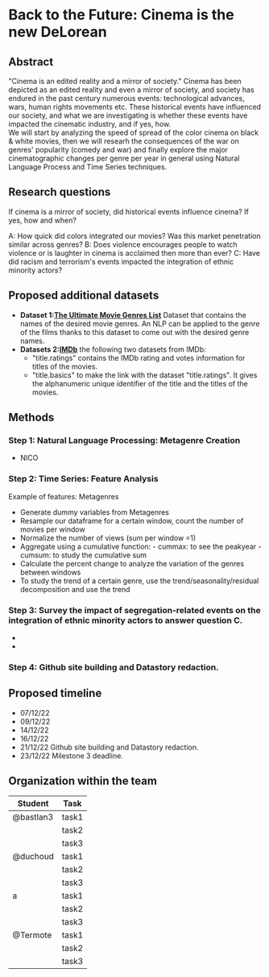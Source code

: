 # Back to the Future: Cinema is the new DeLorean

## Abstract
"Cinema is an edited reality and a mirror of society."
Cinema has been depicted as an edited reality and even a mirror of society, and society has endured in the past century numerous events: technological advances, wars, human rights movements etc. These historical events have influenced our society, and what we are investigating is whether these events have impacted the cinematic industry, and if yes, how.  
We will start by analyzing the speed of spread of the color cinema on black & white movies, then we will researh  the consequences of the war on genres' popularity (comedy and war) and finally explore the major cinematographic changes per genre per year in general using Natural Language Process and Time Series techniques.

## Research questions

If cinema is a mirror of society, did historical events influence cinema? If yes, how and when?

A: How quick did colors integrated our movies? Was this market penetration similar across genres? 
B: Does violence encourages people to watch violence or is laughter in cinema is acclaimed then more than ever?
C: Have did racism and terrorism's events impacted the integration of ethnic minority actors?

## Proposed additional datasets

 - **Dataset 1:[The Ultimate Movie Genres List](https://www.studiobinder.com/blog/movie-genres-list/)** Dataset that contains the names of the desired movie genres. An NLP can be applied to the genre of the films thanks to this dataset to come out with the desired genre names.
 - **Datasets 2:[IMDb](https://datasets.imdbws.com/)** the following two datasets from IMDb:
      - "title.ratings" contains the IMDb rating and votes information for titles of the movies.
      - "title.basics" to make the link with the dataset "title.ratings".  It gives the alphanumeric unique  identifier of the title and the titles of the movies.

## Methods

### Step 1: Natural Language Processing: Metagenre Creation

- NICO 

### Step 2: Time Series: Feature Analysis
Example of features: Metagenres

- Generate dummy variables from Metagenres
- Resample our dataframe for a certain window, count the number of movies per window
- Normalize the number of views (sum per window =1)
- Aggregate using a cumulative function:
      - cummax: to see the peakyear
      - cumsum: to study the cumulative sum     
- Calculate the percent change to analyze the variation of the genres between windows
- To study the trend of a certain genre, use the trend/seasonality/residual decomposition and use the trend

### Step 3: Survey the impact of segregation-related events on the integration of ethnic minority actors to answer question C.
- 
-


### Step 4: Github site building and Datastory redaction.

## Proposed timeline

- 07/12/22
- 09/12/22
- 14/12/22
- 16/12/22 
- 21/12/22 Github site building and Datastory redaction.
- 23/12/22 Milestone 3 deadline.

## Organization within the team

| Student | Task   |
|------|------|
|   @bastlan3  | task1|
|     | task2|
|     | task3|
|   @duchoud  | task1|
|     | task2|
|     | task3|
|   a  | task1|
|     | task2|
|     | task3|
|   @Termote  | task1|
|     | task2|
|     | task3|
